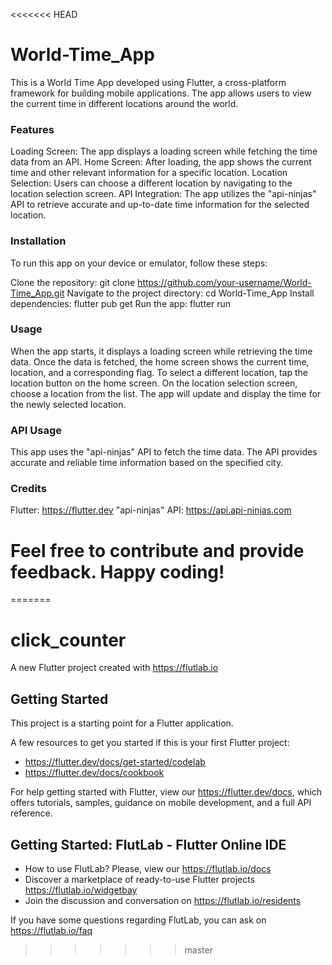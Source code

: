 <<<<<<< HEAD
# World-Time_App
This is a World Time App developed using Flutter, a cross-platform framework for building mobile applications. The app allows users to view the current time in different locations around the world.
### Features
Loading Screen: The app displays a loading screen while fetching the time data from an API.
Home Screen: After loading, the app shows the current time and other relevant information for a specific location.
Location Selection: Users can choose a different location by navigating to the location selection screen.
API Integration: The app utilizes the "api-ninjas" API to retrieve accurate and up-to-date time information for the selected location.

### Installation
To run this app on your device or emulator, follow these steps:

Clone the repository: git clone https://github.com/your-username/World-Time_App.git
Navigate to the project directory: cd World-Time_App
Install dependencies: flutter pub get
Run the app: flutter run
### Usage
When the app starts, it displays a loading screen while retrieving the time data.
Once the data is fetched, the home screen shows the current time, location, and a corresponding flag.
To select a different location, tap the location button on the home screen.
On the location selection screen, choose a location from the list.
The app will update and display the time for the newly selected location.
### API Usage
This app uses the "api-ninjas" API to fetch the time data. The API provides accurate and reliable time information based on the specified city.

### Credits
Flutter: https://flutter.dev
"api-ninjas" API: https://api.api-ninjas.com

# Feel free to contribute and provide feedback. Happy coding!
=======
# click_counter

A new Flutter project created with https://flutlab.io

## Getting Started

This project is a starting point for a Flutter application.

A few resources to get you started if this is your first Flutter project:

- https://flutter.dev/docs/get-started/codelab
- https://flutter.dev/docs/cookbook

For help getting started with Flutter, view our
https://flutter.dev/docs, which offers tutorials,
samples, guidance on mobile development, and a full API reference.

## Getting Started: FlutLab - Flutter Online IDE

- How to use FlutLab? Please, view our https://flutlab.io/docs
- Discover a marketplace of ready-to-use Flutter projects https://flutlab.io/widgetbay
- Join the discussion and conversation on https://flutlab.io/residents

If you have some questions regarding FlutLab, you can ask on https://flutlab.io/faq
>>>>>>> master
